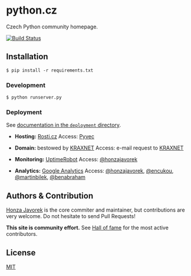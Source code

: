 
# python.cz

Czech Python community homepage.

[![Build Status](https://travis-ci.org/honzajavorek/python.cz.svg?branch=master)](https://travis-ci.org/honzajavorek/python.cz)

## Installation

```shell
$ pip install -r requirements.txt
```

### Development

```shell
$ python runserver.py
```

### Deployment

See [documentation in the `deployment` directory](deployment/README.md).

-   **Hosting:** [Rosti.cz](https://rosti.cz/)
    Access: [Pyvec](http://pyvec.org/)

-   **Domain:** bestowed by [KRAXNET](http://www.kraxnet.cz/)
    Access: e-mail request to [KRAXNET](http://www.kraxnet.cz/)

-   **Monitoring:** [UptimeRobot](https://uptimerobot.com/)
    Access: [@honzajavorek](http://github.com/honzajavorek)

-   **Analytics:** [Google Analytics](http://www.google.com/analytics/)
    Access: [@honzajavorek](http://github.com/honzajavorek), [@encukou](http://github.com/encukou), [@martinbilek](http://github.com/martinbilek), [@benabraham](http://github.com/benabraham)

## Authors & Contribution

[Honza Javorek](http://github.com/honzajavorek) is the core commiter and maintainer, but contributions are very welcome. Do not hesitate to send Pull Requests!

**This site is community effort.** See [Hall of fame](https://github.com/honzajavorek/python.cz/graphs/contributors) for the most active contributors.

## License

[MIT](LICENSE)
